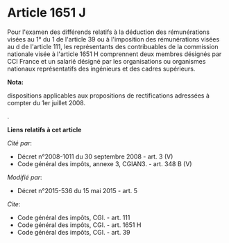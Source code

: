 # Article 1651 J

Pour l'examen des différends relatifs à la déduction des rémunérations visées au 1° du 1 de l'article 39 ou à l'imposition
des rémunérations visées au d de l'article 111, les représentants des contribuables de la commission nationale visée à
l'article 1651 H comprennent deux membres désignés par           CCI France et un salarié désigné par les organisations ou
organismes nationaux représentatifs des ingénieurs et des cadres supérieurs.

**Nota:**

dispositions applicables aux propositions de rectifications adressées à compter du 1er juillet 2008.

.

**Liens relatifs à cet article**

_Cité par_:

  - Décret n°2008-1011 du 30 septembre 2008 - art. 3 (V)
  - Code général des impôts, annexe 3, CGIAN3. - art. 348 B (V)

_Modifié par_:

  - Décret n°2015-536 du 15 mai 2015 - art. 5

_Cite_:

  - Code général des impôts, CGI. - art. 111
  - Code général des impôts, CGI. - art. 1651 H
  - Code général des impôts, CGI. - art. 39
